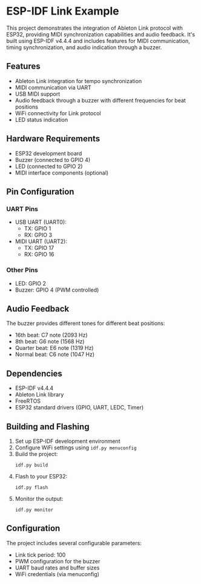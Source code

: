 # ESP-IDF Link Example

This project demonstrates the integration of Ableton Link protocol with ESP32, providing MIDI synchronization capabilities and audio feedback. It's built using ESP-IDF v4.4.4 and includes features for MIDI communication, timing synchronization, and audio indication through a buzzer.

## Features

- Ableton Link integration for tempo synchronization
- MIDI communication via UART
- USB MIDI support
- Audio feedback through a buzzer with different frequencies for beat positions
- WiFi connectivity for Link protocol
- LED status indication

## Hardware Requirements

- ESP32 development board
- Buzzer (connected to GPIO 4)
- LED (connected to GPIO 2)
- MIDI interface components (optional)

## Pin Configuration

### UART Pins
- USB UART (UART0):
  - TX: GPIO 1
  - RX: GPIO 3
- MIDI UART (UART2):
  - TX: GPIO 17
  - RX: GPIO 16

### Other Pins
- LED: GPIO 2
- Buzzer: GPIO 4 (PWM controlled)

## Audio Feedback

The buzzer provides different tones for different beat positions:
- 16th beat: C7 note (2093 Hz)
- 8th beat: G6 note (1568 Hz)
- Quarter beat: E6 note (1319 Hz)
- Normal beat: C6 note (1047 Hz)

## Dependencies

- ESP-IDF v4.4.4
- Ableton Link library
- FreeRTOS
- ESP32 standard drivers (GPIO, UART, LEDC, Timer)

## Building and Flashing

1. Set up ESP-IDF development environment
2. Configure WiFi settings using `idf.py menuconfig`
3. Build the project:
   ```
   idf.py build
   ```
4. Flash to your ESP32:
   ```
   idf.py flash
   ```
5. Monitor the output:
   ```
   idf.py monitor
   ```

## Configuration

The project includes several configurable parameters:
- Link tick period: 100
- PWM configuration for the buzzer
- UART baud rates and buffer sizes
- WiFi credentials (via menuconfig)


